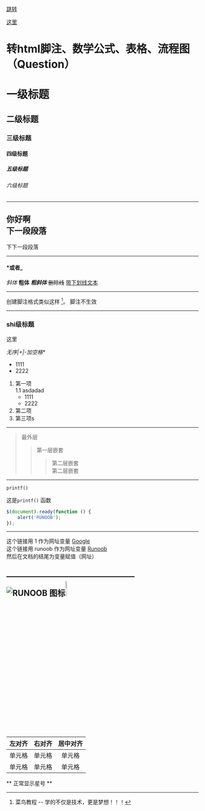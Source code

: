 [跳转](#shi级标题)

[这里](#here)

# 转html脚注、数学公式、表格、流程图（Question）
# 一级标题
## 二级标题
### 三级标题
#### 四级标题
##### 五级标题
###### 六级标题
*******************************
你好啊  
下一段段落
-------------------------------
下下一段段落
______
#### *或者_
*斜体*
**粗体**
***粗斜体***
~~删除线~~
<u>带下划线文本</u>
*******************************
创建脚注格式类似这样 [^RUNOOB]。 脚注不生效

[^RUNOOB]: 菜鸟教程 -- 学的不仅是技术，更是梦想！！！
-------------------------------
### shi级标题
<p id="here">这里</p>

**无序*|+|-加空格**
* 1111
* 2222
1. 第一项  
  1.1 asdadad  
    * 1111
    * 2222
2. 第二项     
3. 第三项s
-----------------
> 最外层
>> 第一层嵌套
>>> 第二层嵌套  
>>> 第二层嵌套
-----------------
    printf()
这是`printf()` 函数
```javascript
$(document).ready(function () {
    alert('RUNOOB');
});
```
----------
这个链接用 1 作为网址变量 [Google][1]  
这个链接用 runoob 作为网址变量 [Runoob][runoob]  
然后在文档的结尾为变量赋值（网址）

[1]: http://www.google.com/
[runoob]: http://www.runoob.com/
————————————————  
![RUNOOB 图标](http://static.runoob.com/images/runoob-logo.png "RUNOOB")<img src="/static/logo.png" alt="public文件夹" width="10%">
--------------------------
| 左对齐 | 右对齐 | 居中对齐 |
| :-----| ----: | :----: |
| 单元格 | 单元格 | 单元格 |
| 单元格 | 单元格 | 单元格 |

\*\* 正常显示星号 \*\*




